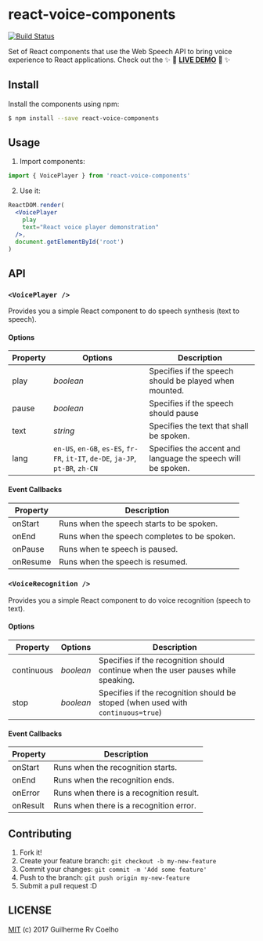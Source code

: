 # react-voice-components

[![Build Status](https://travis-ci.org/grvcoelho/react-voice-components.svg?branch=master)](https://travis-ci.org/grvcoelho/react-voice-components)

Set of React components that use the Web Speech API to bring voice experience to React applications. Check out the :sparkles: :gem: [**LIVE DEMO**](https://grvcoelho.github.io/react-voice-components/?) :gem: :sparkles:

## Install

Install the components using npm:

```sh
$ npm install --save react-voice-components
```

## Usage

1. Import components:

  ```javascript
  import { VoicePlayer } from 'react-voice-components'
  ```

2. Use it:

  ```jsx
  ReactDOM.render(
    <VoicePlayer
      play
      text="React voice player demonstration"
    />,
    document.getElementById('root')
  )
  ```

## API

### `<VoicePlayer />`

Provides you a simple React component to do speech synthesis (text to speech).

#### Options

| Property | Options   | Description                                           |
|----------|-----------|-------------------------------------------------------|
| play     | *boolean* | Specifies if the speech should be played when mounted. |
| pause    | *boolean* | Specifies if the speech should pause                  |
| text     | *string*  | Specifies the text that shall be spoken.              |
| lang     | `en-US`, `en-GB`, `es-ES`, `fr-FR`, `it-IT`, `de-DE`, `ja-JP`, `pt-BR`, `zh-CN` | Specifies the accent and language the speech will be spoken.

#### Event Callbacks

| Property | Description                                  |
|----------|----------------------------------------------|
| onStart  | Runs when the speech starts to be spoken.    |
| onEnd    | Runs when the speech completes to be spoken. |
| onPause  | Runs when te speech is paused.               |
| onResume | Runs when the speech is resumed.             |


### `<VoiceRecognition />`

Provides you a simple React component to do voice recognition (speech to text).

#### Options

| Property   | Options   | Description                                                                       |
|------------|-----------|-----------------------------------------------------------------------------------|
| continuous | *boolean* | Specifies if the recognition should continue when the user pauses while speaking. |
| stop       | *boolean* | Specifies if the recognition should be stoped (when used with `continuous=true`)  |

#### Event Callbacks

| Property | Description                              |
|----------|------------------------------------------|
| onStart  | Runs when the recognition starts.        |
| onEnd    | Runs when the recognition ends.          |
| onError  | Runs when there is a recognition result. |
| onResult | Runs when there is a recognition error.  |

## Contributing

1. Fork it!
2. Create your feature branch: `git checkout -b my-new-feature`
3. Commit your changes: `git commit -m 'Add some feature'`
4. Push to the branch: `git push origin my-new-feature`
5. Submit a pull request :D

## LICENSE
[MIT](https://github.com/grvcoelho/react-voice-components/blob/master/LICENSE) (c) 2017 Guilherme Rv Coelho
